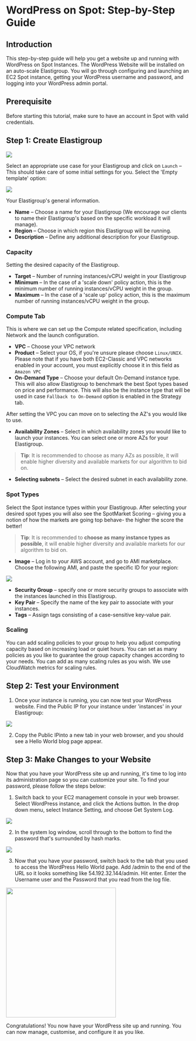 # WordPress on Spot: Step-by-Step Guide

## Introduction

This step-by-step guide will help you get a website up and running with WordPress on Spot Instances. The WordPress Website will be installed on an auto-scale Elastigroup. You will go through configuring and launching an EC2 Spot instance, getting your WordPress username and password, and logging into your WordPress admin portal.

## Prerequisite

Before starting this tutorial, make sure to have an account in Spot with valid credentials.

## Step 1: Create Elastigroup

<img src="/elastigroup/_media/wordpress-on-spot-step-by-step-guide_1.png" />

Select an appropriate use case for your Elastigroup and click on `Launch` – This should take care of some initial settings for you. Select the 'Empty template' option:

<img src="/elastigroup/_media/wordpress-on-spot-step-by-step-guide_2.png" />

Your Elastigroup's general information.

- **Name** – Choose a name for your Elastigroup (We encourage our clients to name their Elastigroup's based on the specific workload it will manage).
- **Region** – Choose in which region this Elastigroup will be running.
- **Description** – Define any additional description for your Elastigroup.

### Capacity

Setting the desired capacity of the Elastigroup.

- **Target** – Number of running instances/vCPU weight in your Elastigroup
- **Minimum** – In the case of a 'scale down' policy action, this is the minimum number of running instances/vCPU weight in the group.
- **Maximum** – In the case of a 'scale up' policy action, this is the maximum number of running instances/vCPU weight in the group.

### Compute Tab

This is where we can set up the Compute related specification, including Network and the launch configuration.

- **VPC** – Choose your VPC network
- **Product** – Select your OS, if you're unsure please choose `Linux/UNIX`. Please note that if you have both EC2-Classic and VPC networks enabled in your account, you must explicitly choose it in this field as `Amazon VPC`
- **On-Demand Type** – Choose your default On-Demand instance type. This will also allow Elastigroup to benchmark the best Spot types based on price and performance. This will also be the instance type that will be used in case `Fallback to On-Demand` option is enabled in the Strategy tab.

After setting the VPC you can move on to selecting the AZ's you would like to use.

- **Availability Zones** – Select in which availability zones you would like to launch your instances. You can select one or more AZs for your Elastigroup.

> **Tip**: It is recommended to choose as many AZs as possible, it will enable higher diversity and available markets for our algorithm to bid on.

- **Selecting subnets** – Select the desired subnet in each availability zone.

### Spot Types

Select the Spot instance types within your Elastigroup. After selecting your desired spot types you will also see the SpotMarket Scoring – giving you a notion of how the markets are going top behave- the higher the score the better!

> **Tip**: It is recommended to **choose as many instance types as possible**, it will enable higher diversity and available markets for our algorithm to bid on.

- **Image** – Log in to your AWS account, and go to AMI marketplace. Choose the following AMI, and paste the specific ID for your region:

<img src="/elastigroup/_media/wordpress-on-spot-step-by-step-guide_3.png" />

- **Security Group** – specify one or more security groups to associate with the instances launched in this Elastigroup.
- **Key Pair** – Specify the name of the key pair to associate with your instances.
- **Tags** – Assign tags consisting of a case-sensitive key-value pair.

### Scaling

You can add scaling policies to your group to help you adjust computing capacity based on increasing load or quiet hours. You can set as many policies as you like to guarantee the group capacity changes according to your needs. You can add as many scaling rules as you wish. We use CloudWatch metrics for scaling rules.

## Step 2: Test your Environment

1. Once your instance is running, you can now test your WordPress website. Find the Public IP for your instance under 'instances' in your Elastigroup:

<img src="/elastigroup/_media/wordpress-on-spot-step-by-step-guide_4.png" />

2. Copy the Public IPinto a new tab in your web browser, and you should see a Hello World blog page appear.

## Step 3: Make Changes to your Website

Now that you have your WordPress site up and running, it's time to log into its administration page so you can customize your site. To find your password, please follow the steps below:

1. Switch back to your EC2 management console in your web browser. Select WordPress instance, and click the Actions button. In the drop down menu, select Instance Setting, and choose Get System Log.

<img src="/elastigroup/_media/wordpress-on-spot-step-by-step-guide_5.png" />

2. In the system log window, scroll through to the bottom to find the password that's surrounded by hash marks.

<img src="/elastigroup/_media/wordpress-on-spot-step-by-step-guide_6.png" />

3. Now that you have your password, switch back to the tab that you used to access the WordPress Hello World page. Add /admin to the end of the URL so it looks something like 54.192.32.144/admin. Hit enter. Enter the Username user and the Password that you read from the log file.

<img src="/elastigroup/_media/wordpress-on-spot-step-by-step-guide_7.png" width="300" height="354" />

Congratulations! You now have your WordPress site up and running. You can now manage, customise, and configure it as you like.
